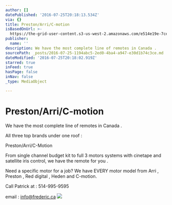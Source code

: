 ```yaml
---
author: []
datePublished: '2016-07-25T20:18:13.534Z'
via: {}
title: Preston/Arri/C-motion
isBasedOnUrl: >-
  https://the-grid-user-content.s3-us-west-2.amazonaws.com/e514e19e-7ce1-4f3f-bf51-8f4364c2aa3d.jpg
publisher:
  name: ''
description: We have the most complete line of remotes in Canada .
sourcePath: _posts/2016-07-25-1194abc5-2ed0-4ba4-a947-e30d1b74c3ce.md
dateModified: '2016-07-25T20:18:02.919Z'
starred: true
inFeed: true
hasPage: false
inNav: false
_type: MediaObject

---
```

# Preston/Arri/C-motion

We have the most complete line of remotes in Canada .

All three top brands under one roof :

Preston/Arri/C-Motion

From single channel budget kit to full 3 motors systems with cinetape and satellite iris control, we have the remote for you .

Need a specific motor for a job? We have EVERY motor model from Arri , Preston , Red digital , Heden and C-motion.

Call Patrick at : 514-995-9595

email : info@frederic.ca
![](https://the-grid-user-content.s3-us-west-2.amazonaws.com/e514e19e-7ce1-4f3f-bf51-8f4364c2aa3d.jpg)
